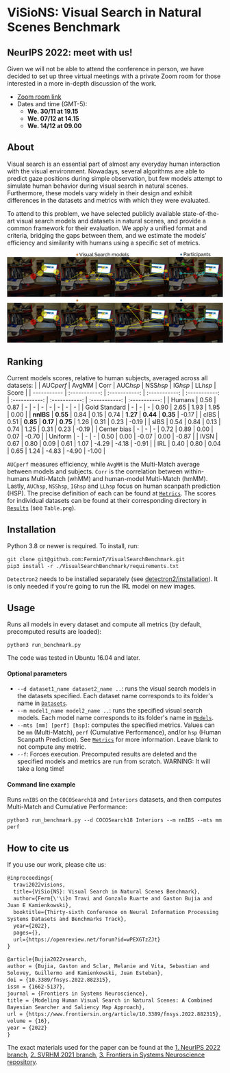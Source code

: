 # ViSioNS: Visual Search in Natural Scenes Benchmark
## NeurIPS 2022: meet with us!
Given we will not be able to attend the conference in person, we have decided to set up three virtual meetings with a private Zoom room for those interested in a more in-depth discussion of the work.

- [Zoom room link](https://zoom.us/my/dc.aula01)
- Dates and time (GMT-5):
    - **We. 30/11 at 19.15**
    - **We. 07/12 at 14.15**
    - **We. 14/12 at 09.00**

## About
Visual search is an essential part of almost any everyday human interaction with the visual environment. Nowadays, several algorithms are able to predict gaze positions during simple observation, but few models attempt to simulate human behavior during visual search in natural scenes. Furthermore, these models vary widely in their design and exhibit differences in the datasets and metrics with which they were evaluated.

To attend to this problem, we have selected publicly available state-of-the-art visual search models and datasets in natural scenes, and provide a common framework for their evaluation. We apply a unified format and criteria, bridging the gaps between them, and we estimate the models’ efficiency and similarity with humans using a specific set of metrics.

![Scanpath example](Metrics/Plots/Scanpath_example.png#gh-light-mode-only)
![Scanpath example](Metrics/Plots/Scanpath_example_white.png#gh-dark-mode-only)

## Ranking
Current models scores, relative to human subjects, averaged across all datasets:
|       | AUC*perf* | AvgMM | Corr | AUC*hsp* | NSS*hsp* | IG*hsp* | LL*hsp* | Score |
| ----------- | :-----------: | :-----------: | :-----------: | :-----------: | :-----------: | :-----------: | :-----------: | :-----------: |
| Humans | 0.56 | 0.87 | - | - | - | - | - | - | - |
| Gold Standard | - | - | - | 0.90 | 2.65 | 1.93 | 1.95 | 0.00 |
| **nnIBS**   | **0.55**       | 0.84 | 0.15 | 0.74 | **1.27** | **0.44** | **0.35** | -0.17 |
| cIBS   | 0.51        | **0.85** | **0.17** | **0.75** | 1.26 | 0.31 | 0.23 | -0.19 |
| sIBS   | 0.54        | 0.84 | 0.13 | 0.74 | 1.25 | 0.31 | 0.23 | -0.19 |
| Center bias | - | - | - | 0.72 | 0.89 | 0.00 | 0.07 | -0.70 |
| Uniform | - | - | - | 0.50 | 0.00 | -0.07 | 0.00 | -0.87 |
| IVSN    | 0.67        | 0.80 | 0.09 | 0.61 | 1.07 | -4.29 | -4.18 | -0.91 |
| IRL     | 0.40       | 0.80 | 0.04 | 0.65 | 1.24 | -4.83 | -4.90 | -1.00 |

```AUCperf``` measures efficiency, while ```AvgMM``` is the Multi-Match average between models and subjects. ```Corr``` is the correlation between within-humans Multi-Match (whMM) and human-model Multi-Match (hmMM). Lastly, ```AUChsp```, ```NSShsp```, ```IGhsp``` and ```LLhsp``` focus on human scanpath prediction (HSP). The precise definition of each can be found at [```Metrics```](./Metrics). The scores for individual datasets can be found at their corresponding directory in [```Results```](./Results) (see ```Table.png```).

## Installation
Python 3.8 or newer is required. To install, run:
```
git clone git@github.com:FerminT/VisualSearchBenchmark.git
pip3 install -r ./VisualSearchBenchmark/requirements.txt
```

```Detectron2``` needs to be installed separately (see [detectron2/installation](https://detectron2.readthedocs.io/en/latest/tutorials/install.html)). It is only needed if you're going to run the IRL model on new images.
## Usage
Runs all models in every dataset and compute all metrics (by default, precomputed results are loaded):
```
python3 run_benchmark.py
```
The code was tested in Ubuntu 16.04 and later.
#### Optional parameters
* ```--d dataset1_name dataset2_name ..```: runs the visual search models in the datasets specified. Each dataset name corresponds to its folder's name in [```Datasets```](./Datasets).
* ```--m model1_name model2_name ..```: runs the specified visual search models. Each model name corresponds to its folder's name in [```Models```](./Models).
* ```--mts [mm] [perf] [hsp]```: computes the specified metrics. Values can be ```mm``` (Multi-Match), ```perf``` (Cumulative Performance), and/or ```hsp``` (Human Scanpath Prediction). See [```Metrics```](./Metrics) for more information. Leave blank to not compute any metric.
* ```--f```: Forces execution. Precomputed results are deleted and the specified models and metrics are run from scratch. WARNING: It will take a long time!

#### Command line example
Runs ```nnIBS``` on the ```COCOSearch18``` and ```Interiors``` datasets, and then computes Multi-Match and Cumulative Performance:
```
python3 run_benchmark.py --d COCOSearch18 Interiors --m nnIBS --mts mm perf
```
## How to cite us
If you use our work, please cite us:
```
@inproceedings{
  travi2022visions,
  title={ViSio{NS}: Visual Search in Natural Scenes Benchmark},
  author={Ferm{\'\i}n Travi and Gonzalo Ruarte and Gaston Bujia and Juan E Kamienkowski},
  booktitle={Thirty-sixth Conference on Neural Information Processing Systems Datasets and Benchmarks Track},
  year={2022},
  pages={},
  url={https://openreview.net/forum?id=wPEXGTzZJt}
}
```
```
@article{Bujia2022vsearch,
author = {Bujia, Gaston and Sclar, Melanie and Vita, Sebastian and Solovey, Guillermo and Kamienkowski, Juan Esteban},
doi = {10.3389/fnsys.2022.882315},
issn = {1662-5137},
journal = {Frontiers in Systems Neuroscience},
title = {Modeling Human Visual Search in Natural Scenes: A Combined Bayesian Searcher and Saliency Map Approach},
url = {https://www.frontiersin.org/article/10.3389/fnsys.2022.882315},
volume = {16},
year = {2022}
}
```

The exact materials used for the paper can be found at the [1. NeurIPS 2022 branch](https://github.com/FerminT/VisualSearchBenchmark/tree/NeurIPS), [2. SVRHM 2021 branch](https://github.com/FerminT/VisualSearchBenchmark/tree/SVRHM), [3. Frontiers in Systems Neuroscience repository](https://github.com/gastonbujia/VisualSearch). 
